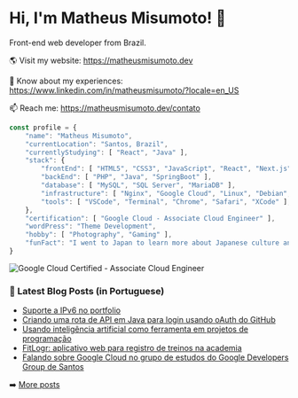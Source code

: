 # Hi, I'm Matheus Misumoto! 👋

Front-end web developer from Brazil.

🌎 Visit my website: https://matheusmisumoto.dev

📄 Know about my experiences: https://www.linkedin.com/in/matheusmisumoto/?locale=en_US

📫 Reach me: https://matheusmisumoto.dev/contato

```javascript
const profile = {
	"name": "Matheus Misumoto",
	"currentLocation": "Santos, Brazil",
	"currentlyStudying": [ "React", "Java" ],
	"stack": { 
		"frontEnd": [ "HTML5", "CSS3", "JavaScript", "React", "Next.js", "Angular", "SEO" ],
		"backEnd": [ "PHP", "Java", "SpringBoot" ],
		"database": [ "MySQL", "SQL Server", "MariaDB" ],
		"infrastructure": [ "Nginx", "Google Cloud", "Linux", "Debian", "CyberSecurity" ],
		"tools": [ "VSCode", "Terminal", "Chrome", "Safari", "XCode" ],
	},
	"certification": [ "Google Cloud - Associate Cloud Engineer" ],
	"wordPress": "Theme Development",
	"hobby": [ "Photography", "Gaming" ],
	"funFact": "I went to Japan to learn more about Japanese culture and diplomacy"
}
```

![Google Cloud Certified - Associate Cloud Engineer](https://images.credential.net/badge/tiny/d8myr1yt_1688446886310_badge.png)

### 📕 Latest Blog Posts (in Portuguese)
<!-- BLOG-POST-LIST:START -->
- [Suporte a IPv6 no portfolio](https://matheusmisumoto.dev/tecnologia/desenvolvimento-web/ipv6-support.html)
- [Criando uma rota de API em Java para login usando oAuth do GitHub](https://matheusmisumoto.dev/tecnologia/desenvolvimento-web/oauth-login-with-github-java-api.html)
- [Usando inteligência artificial como ferramenta em projetos de programação](https://matheusmisumoto.dev/reflexoes/inteligencia-artificial-programacao.html)
- [FitLogr: aplicativo web para registro de treinos na academia](https://matheusmisumoto.dev/portfolio/fitlogr-workout-tracking-web-app.html)
- [Falando sobre Google Cloud no grupo de estudos do Google Developers Group de Santos](https://matheusmisumoto.dev/tecnologia/desenvolvimento-web/talk-google-developers-group-santos.html)
<!-- BLOG-POST-LIST:END -->

➡️ [More posts](https://matheusmisumoto.dev/blog)
